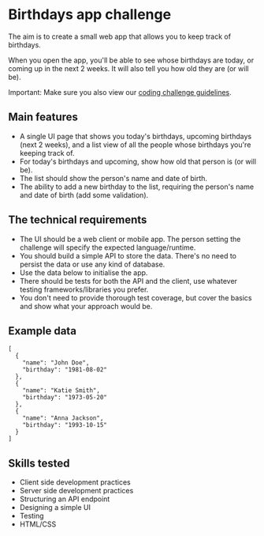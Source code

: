 # Birthdays app challenge

The aim is to create a small web app that allows you to keep track of birthdays.

When you open the app, you'll be able to see whose birthdays are today, or coming up in the next 2 weeks. It will also tell you how old they are (or will be).

Important: Make sure you also view our [coding challenge guidelines](README.md).

## Main features

- A single UI page that shows you today's birthdays, upcoming birthdays (next 2 weeks), and a list view of all the people whose birthdays you're keeping track of.
- For today's birthdays and upcoming, show how old that person is (or will be).
- The list should show the person's name and date of birth.
- The ability to add a new birthday to the list, requiring the person's name and date of birth (add some validation).

## The technical requirements

- The UI should be a web client or mobile app. The person setting the challenge will specify the expected language/runtime.
- You should build a simple API to store the data. There's no need to persist the data or use any kind of database.
- Use the data below to initialise the app.
- There should be tests for both the API and the client, use whatever testing frameworks/libraries you prefer.
- You don't need to provide thorough test coverage, but cover the basics and show what your approach would be.

## Example data

```
[
  {
    "name": "John Doe",
    "birthday": "1981-08-02"
  },
  {
    "name": "Katie Smith",
    "birthday": "1973-05-20"
  },
  {
    "name": "Anna Jackson",
    "birthday": "1993-10-15"
  }
]
```

## Skills tested

- Client side development practices
- Server side development practices
- Structuring an API endpoint
- Designing a simple UI
- Testing
- HTML/CSS